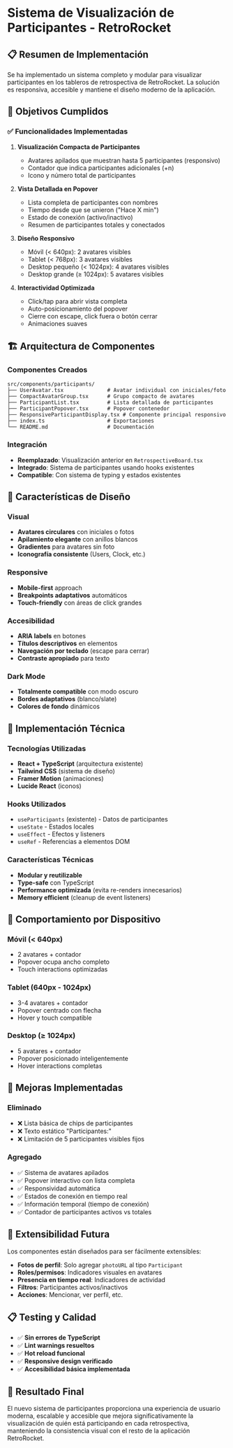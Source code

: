 # Sistema de Visualización de Participantes - RetroRocket

## 📋 Resumen de Implementación

Se ha implementado un sistema completo y modular para visualizar participantes en los tableros de retrospectiva de RetroRocket. La solución es responsiva, accesible y mantiene el diseño moderno de la aplicación.

## 🎯 Objetivos Cumplidos

### ✅ Funcionalidades Implementadas

1. **Visualización Compacta de Participantes**
   - Avatares apilados que muestran hasta 5 participantes (responsivo)
   - Contador que indica participantes adicionales (+n)
   - Icono y número total de participantes

2. **Vista Detallada en Popover**
   - Lista completa de participantes con nombres
   - Tiempo desde que se unieron ("Hace X min")
   - Estado de conexión (activo/inactivo)
   - Resumen de participantes totales y conectados

3. **Diseño Responsivo**
   - Móvil (< 640px): 2 avatares visibles
   - Tablet (< 768px): 3 avatares visibles
   - Desktop pequeño (< 1024px): 4 avatares visibles
   - Desktop grande (≥ 1024px): 5 avatares visibles

4. **Interactividad Optimizada**
   - Click/tap para abrir vista completa
   - Auto-posicionamiento del popover
   - Cierre con escape, click fuera o botón cerrar
   - Animaciones suaves

## 🏗️ Arquitectura de Componentes

### Componentes Creados

```
src/components/participants/
├── UserAvatar.tsx              # Avatar individual con iniciales/foto
├── CompactAvatarGroup.tsx      # Grupo compacto de avatares
├── ParticipantList.tsx         # Lista detallada de participantes
├── ParticipantPopover.tsx      # Popover contenedor
├── ResponsiveParticipantDisplay.tsx # Componente principal responsivo
├── index.ts                    # Exportaciones
└── README.md                   # Documentación
```

### Integración

- **Reemplazado**: Visualización anterior en `RetrospectiveBoard.tsx`
- **Integrado**: Sistema de participantes usando hooks existentes
- **Compatible**: Con sistema de typing y estados existentes

## 🎨 Características de Diseño

### Visual
- **Avatares circulares** con iniciales o fotos
- **Apilamiento elegante** con anillos blancos
- **Gradientes** para avatares sin foto
- **Iconografía consistente** (Users, Clock, etc.)

### Responsive
- **Mobile-first** approach
- **Breakpoints adaptativos** automáticos
- **Touch-friendly** con áreas de click grandes

### Accesibilidad
- **ARIA labels** en botones
- **Títulos descriptivos** en elementos
- **Navegación por teclado** (escape para cerrar)
- **Contraste apropiado** para texto

### Dark Mode
- **Totalmente compatible** con modo oscuro
- **Bordes adaptativos** (blanco/slate)
- **Colores de fondo** dinámicos

## 🔧 Implementación Técnica

### Tecnologías Utilizadas
- **React + TypeScript** (arquitectura existente)
- **Tailwind CSS** (sistema de diseño)
- **Framer Motion** (animaciones)
- **Lucide React** (iconos)

### Hooks Utilizados
- `useParticipants` (existente) - Datos de participantes
- `useState` - Estados locales
- `useEffect` - Efectos y listeners
- `useRef` - Referencias a elementos DOM

### Características Técnicas
- **Modular y reutilizable**
- **Type-safe** con TypeScript
- **Performance optimizada** (evita re-renders innecesarios)
- **Memory efficient** (cleanup de event listeners)

## 📱 Comportamiento por Dispositivo

### Móvil (< 640px)
- 2 avatares + contador
- Popover ocupa ancho completo
- Touch interactions optimizadas

### Tablet (640px - 1024px)
- 3-4 avatares + contador
- Popover centrado con flecha
- Hover y touch compatible

### Desktop (≥ 1024px)
- 5 avatares + contador
- Popover posicionado inteligentemente
- Hover interactions completas

## 🚀 Mejoras Implementadas

### Eliminado
- ❌ Lista básica de chips de participantes
- ❌ Texto estático "Participantes:"
- ❌ Limitación de 5 participantes visibles fijos

### Agregado
- ✅ Sistema de avatares apilados
- ✅ Popover interactivo con lista completa
- ✅ Responsividad automática
- ✅ Estados de conexión en tiempo real
- ✅ Información temporal (tiempo de conexión)
- ✅ Contador de participantes activos vs totales

## 🔮 Extensibilidad Futura

Los componentes están diseñados para ser fácilmente extensibles:

- **Fotos de perfil**: Solo agregar `photoURL` al tipo `Participant`
- **Roles/permisos**: Indicadores visuales en avatares
- **Presencia en tiempo real**: Indicadores de actividad
- **Filtros**: Participantes activos/inactivos
- **Acciones**: Mencionar, ver perfil, etc.

## 📋 Testing y Calidad

- ✅ **Sin errores de TypeScript**
- ✅ **Lint warnings resueltos** 
- ✅ **Hot reload funcional**
- ✅ **Responsive design verificado**
- ✅ **Accesibilidad básica implementada**

## 🎉 Resultado Final

El nuevo sistema de participantes proporciona una experiencia de usuario moderna, escalable y accesible que mejora significativamente la visualización de quién está participando en cada retrospectiva, manteniendo la consistencia visual con el resto de la aplicación RetroRocket.

